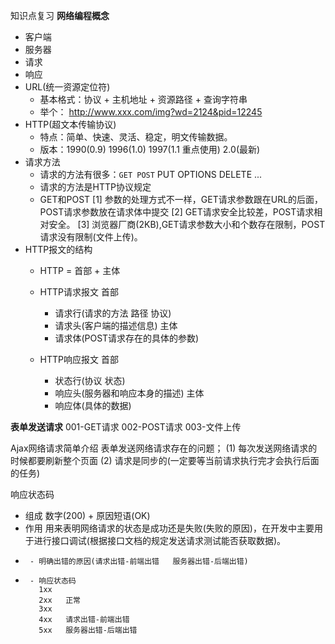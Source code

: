 知识点复习
**网络编程概念**
  * 客户端
  * 服务器
  * 请求
  * 响应
  * URL(统一资源定位符)
    - 基本格式：协议 + 主机地址 + 资源路径 + 查询字符串
    - 举个：   http://www.xxx.com/img?wd=2124&pid=12245
  * HTTP(超文本传输协议)
    - 特点：简单、快速、灵活、稳定，明文传输数据。
    - 版本：1990(0.9) 1996(1.0) 1997(1.1   重点使用)   2.0(最新)
  * 请求方法
    - 请求的方法有很多：`GET POST` PUT OPTIONS DELETE ...
    - 请求的方法是HTTP协议规定
    - GET和POST 
      [1] 参数的处理方式不一样，GET请求参数跟在URL的后面，POST请求参数放在请求体中提交
      [2] GET请求安全比较差，POST请求相对安全。
      [3] 浏览器厂商(2KB),GET请求参数大小和个数存在限制，POST请求没有限制(文件上传)。
  * HTTP报文的结构
    - HTTP = 首部 + 主体
    - HTTP请求报文
      首部
        - 请求行(请求的方法 路径 协议)
        - 请求头(客户端的描述信息)
      主体
        - 请求体(POST请求存在的具体的参数)

    - HTTP响应报文
      首部
        - 状态行(协议 状态)
        - 响应头(服务器和响应本身的描述)
      主体
        - 响应体(具体的数据)

**表单发送请求**
  001-GET请求
  002-POST请求
  003-文件上传



  Ajax网络请求简单介绍 
  表单发送网络请求存在的问题；
    (1) 每次发送网络请求的时候都要刷新整个页面
    (2) 请求是同步的(一定要等当前请求执行完才会执行后面的任务)


响应状态码
  * 组成  数字(200) + 原因短语(OK)
  * 作用  用来表明网络请求的状态是成功还是失败(失败的原因)，在开发中主要用于进行接口调试(根据接口文档的规定发送请求测试能否获取数据)。
  *      - 明确出错的原因(请求出错-前端出错   服务器出错-后端出错)
  *      - 响应状态码
           1xx   
           2xx   正常
           3xx
           4xx   请求出错-前端出错
           5xx   服务器出错-后端出错